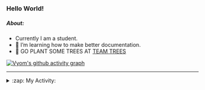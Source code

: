 ### Hello World!

##### About:
- Currently I am a student.
- 🌱 I’m learning how to make better documentation.
- 🌱 GO PLANT SOME TREES AT [TEAM TREES](https://teamtrees.org/)

[![Vyom's github activity graph](https://activity-graph.herokuapp.com/graph?username=Vyvy-vi)](https://github.com/ashutosh00710/github-readme-activity-graph)

---
<details>
  <summary>:zap: My Activity:</summary>
  
<!--START_SECTION:waka-->
![Code Time](http://img.shields.io/badge/Code%20Time-851%20hrs-blue)

**I'm a Night 🦉** 

```text
🌞 Morning    101 commits    ██░░░░░░░░░░░░░░░░░░░░░░░   9.91% 
🌆 Daytime    287 commits    ███████░░░░░░░░░░░░░░░░░░   28.16% 
🌃 Evening    325 commits    ████████░░░░░░░░░░░░░░░░░   31.89% 
🌙 Night      306 commits    ███████░░░░░░░░░░░░░░░░░░   30.03%

```
📅 **I'm Most Productive on Sunday** 

```text
Monday       137 commits    ███░░░░░░░░░░░░░░░░░░░░░░   13.44% 
Tuesday      136 commits    ███░░░░░░░░░░░░░░░░░░░░░░   13.35% 
Wednesday    158 commits    ████░░░░░░░░░░░░░░░░░░░░░   15.51% 
Thursday     140 commits    ███░░░░░░░░░░░░░░░░░░░░░░   13.74% 
Friday       127 commits    ███░░░░░░░░░░░░░░░░░░░░░░   12.46% 
Saturday     98 commits     ██░░░░░░░░░░░░░░░░░░░░░░░   9.62% 
Sunday       223 commits    █████░░░░░░░░░░░░░░░░░░░░   21.88%

```


📊 **This Week I Spent My Time On** 

```text
🔥 Editors: 
VS Code                  10 hrs 51 mins      █████████████████████████   100.0%

🐱‍💻 Projects: 
CSF                      10 hrs 47 mins      █████████████████████░░░░   86.05% 
praise                   1 hr 12 mins        ██░░░░░░░░░░░░░░░░░░░░░░░   9.66% 
Unknown Project          32 mins             █░░░░░░░░░░░░░░░░░░░░░░░░   4.28%

```


 Last Updated on 14/08/2022 02:49:16 UTC
<!--END_SECTION:waka-->
</details>
